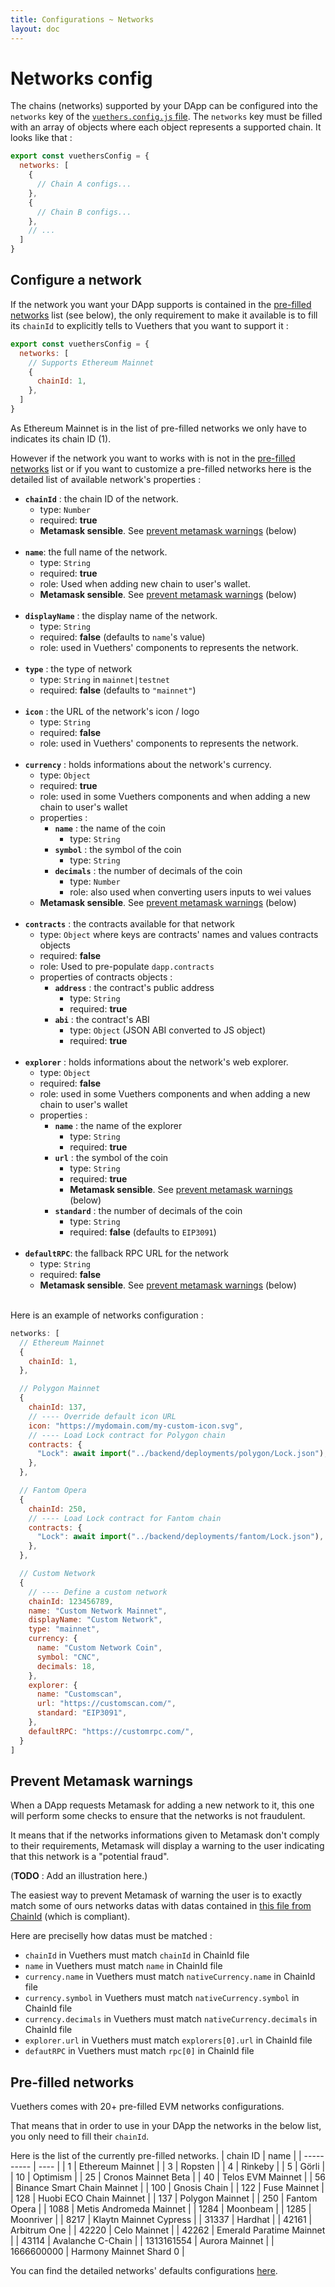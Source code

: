 ```yaml
---
title: Configurations ~ Networks
layout: doc
---
```


# Networks config

The chains (networks) supported by your DApp can be configured into the `networks` key of the [`vuethers.config.js` file](/guide/configurations/intuition).
The `networks` key must be filled with an array of objects where each object represents a supported chain. It looks like that :
```js
export const vuethersConfig = {
  networks: [
    {
      // Chain A configs...
    },
    {
      // Chain B configs...
    },
    // ...
  ]
}
```

## Configure a network
If the network you want your DApp supports is contained in the [pre-filled networks](/guide/configurations/networks#pre-filled-networks) list (see below), the only requirement to make it available is to fill its `chainId` to explicitly tells to Vuethers that you want to support it :
```js
export const vuethersConfig = {
  networks: [
    // Supports Ethereum Mainnet
    {
      chainId: 1,
    },
  ]
}
```
As Ethereum Mainnet is in the list of pre-filled networks we only have to indicates its chain ID (1).


However if the network you want to works with is not in the [pre-filled networks](/guide/configurations/networks#pre-filled-networks) list or if you want to customize a pre-filled networks here is the detailed list of available network's properties :
- **`chainId`** : the chain ID of the network.
  - type: `Number`
  - required: **true**
  - **Metamask sensible**. See [prevent metamask warnings](/guide/configurations/networks#prevent-metamask-warnings) (below)
<br/><br/>
- **`name`**: the full name of the network.
  - type: `String`
  - required: **true**
  - role: Used when adding new chain to user's wallet.
  - **Metamask sensible**. See [prevent metamask warnings](/guide/configurations/networks#prevent-metamask-warnings) (below)
<br/><br/>
- **`displayName`** : the display name of the network.
  - type: `String`
  - required: **false** (defaults to `name`'s value)
  - role: used in Vuethers' components to represents the network.
<br/><br/>
- **`type`** : the type of network
  - type: `String` in `mainnet|testnet`
  - required: **false** (defaults to `"mainnet"`)
<br/><br/>
- **`icon`** : the URL of the network's icon / logo
  - type: `String`
  - required: **false**
  - role: used in Vuethers' components to represents the network.
<br/><br/>
- **`currency`** : holds informations about the network's currency.
  - type: `Object`
  - required: **true**
  - role: used in some Vuethers components and when adding a new chain to user's wallet
  - properties :
    - **`name`** : the name of the coin
      - type: `String`
    - **`symbol`** : the symbol of the coin
      - type: `String`
    - **`decimals`** : the number of decimals of the coin
      - type: `Number`
      - role: also used when converting users inputs to wei values
  - **Metamask sensible**. See [prevent metamask warnings](/guide/configurations/networks#prevent-metamask-warnings) (below)
<br/><br/>
- **`contracts`** : the contracts available for that network
  - type: `Object` where keys are contracts' names and values contracts objects
  - required: **false**
  - role: Used to pre-populate `dapp.contracts`
  - properties of contracts objects :
    - **`address`** : the contract's public address
      - type: `String`
      - required: **true**
    - **`abi`** : the contract's ABI
      - type: `Object` (JSON ABI converted to JS object)
      - required: **true**
<br/><br/>
- **`explorer`** : holds informations about the network's web explorer.
  - type: `Object`
  - required: **false**
  - role: used in some Vuethers components and when adding a new chain to user's wallet
  - properties :
    - **`name`** : the name of the explorer
      - type: `String`
      - required: **true**
    - **`url`** : the symbol of the coin
      - type: `String`
      - required: **true**
      - **Metamask sensible**. See [prevent metamask warnings](/guide/configurations/networks#prevent-metamask-warnings) (below)
    - **`standard`** : the number of decimals of the coin
      - type: `String`
      - required: **false** (defaults to `EIP3091`)
<br/><br/>
- **`defaultRPC`**: the fallback RPC URL for the network
  - type: `String`
  - required: **false**
  - **Metamask sensible**. See [prevent metamask warnings](/guide/configurations/networks#prevent-metamask-warnings) (below)
<br/><br/>

Here is an example of networks configuration :
```js
networks: [
  // Ethereum Mainnet
  {
    chainId: 1,
  },

  // Polygon Mainnet
  {
    chainId: 137,
    // ---- Override default icon URL
    icon: "https://mydomain.com/my-custom-icon.svg",
    // ---- Load Lock contract for Polygon chain
    contracts: {  
      "Lock": await import("../backend/deployments/polygon/Lock.json"),
    },
  },

  // Fantom Opera
  {
    chainId: 250,
    // ---- Load Lock contract for Fantom chain
    contracts: {  
      "Lock": await import("../backend/deployments/fantom/Lock.json"),
    },
  },

  // Custom Network
  {
    // ---- Define a custom network
    chainId: 123456789,
    name: "Custom Network Mainnet",
    displayName: "Custom Network",
    type: "mainnet",
    currency: {
      name: "Custom Network Coin",
      symbol: "CNC",
      decimals: 18,
    },
    explorer: {
      name: "Customscan",
      url: "https://customscan.com/",
      standard: "EIP3091",
    },
    defaultRPC: "https://customrpc.com/",
  }
]
```


## Prevent Metamask warnings
When a DApp requests Metamask for adding a new network to it, this one will perform some checks to ensure that the networks is not fraudulent.

It means that if the networks informations given to Metamask don't comply to their requirements, Metamask will display a warning to the user indicating that this network is a "potential fraud".

(**TODO** : Add an illustration here.)

The easiest way to prevent Metamask of warning the user is to exactly match some of ours networks datas with datas contained in [this file from ChainId](https://chainid.network/chains.json) (which is compliant).

Here are preciselly how datas must be matched :
- `chainId` in Vuethers must match `chainId` in ChainId file
- `name` in Vuethers must match `name` in ChainId file
- `currency.name` in Vuethers must match `nativeCurrency.name` in ChainId file
- `currency.symbol` in Vuethers must match `nativeCurrency.symbol` in ChainId file
- `currency.decimals` in Vuethers must match `nativeCurrency.decimals` in ChainId file
- `explorer.url` in Vuethers must match `explorers[0].url` in ChainId file
- `defautRPC` in Vuethers must match `rpc[0]` in ChainId file


## Pre-filled networks
Vuethers comes with 20+ pre-filled EVM networks configurations.

That means that in order to use in your DApp the networks in the below list, you only need to fill their `chainId`.

Here is the list of the currently pre-filled networks.
| chain ID   | name |
| ---------- | ---- |
| 1          | Ethereum Mainnet |
| 3          | Ropsten |
| 4          | Rinkeby |
| 5          | Görli |
| 10         | Optimism |
| 25         | Cronos Mainnet Beta |
| 40         | Telos EVM Mainnet |
| 56         | Binance Smart Chain Mainnet |
| 100        | Gnosis Chain |
| 122        | Fuse Mainnet |
| 128        | Huobi ECO Chain Mainnet |
| 137        | Polygon Mainnet |
| 250        | Fantom Opera |
| 1088       | Metis Andromeda Mainnet |
| 1284       | Moonbeam |
| 1285       | Moonriver |
| 8217       | Klaytn Mainnet Cypress |
| 31337      | Hardhat |
| 42161      | Arbitrum One |
| 42220      | Celo Mainnet |
| 42262      | Emerald Paratime Mainnet |
| 43114      | Avalanche C-Chain |
| 1313161554 | Aurora Mainnet |
| 1666600000 | Harmony Mainnet Shard 0 |

You can find the detailed networks' defaults configurations [here](https://github.com/LilaRest/vuethers/blob/main/src/composables/config/vuethers.config-default.js).
